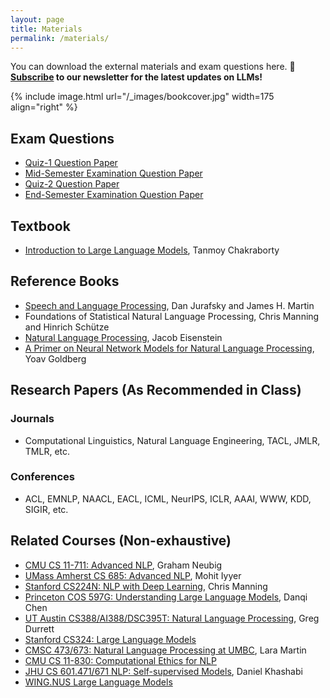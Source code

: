 ```yaml
---
layout: page
title: Materials
permalink: /materials/
---
```


You can download the external materials and exam questions here. <b>🔔 [Subscribe](https://forms.gle/A3ZpHd3sB4ErSMA79) to our newsletter for the latest updates on LLMs!</b>

{% include image.html url="/_images/bookcover.jpg" width=175 align="right" %}

## Exam Questions

* [Quiz-1 Question Paper](/_assignments/Quiz_1_Question.pdf)
* [Mid-Semester Examination Question Paper](/_assignments/MidSem_Question.pdf)
* [Quiz-2 Question Paper](/_assignments/Quiz_2_Question.pdf)
* [End-Semester Examination Question Paper](/_assignments/EndSem_Question.pdf)

## Textbook
* [Introduction to Large Language Models](https://www.amazon.in/dp/936386474X/), Tanmoy Chakraborty
  
## Reference Books

* [Speech and Language Processing](https://web.stanford.edu/~jurafsky/slp3/), Dan Jurafsky and James H. Martin
* Foundations of Statistical Natural Language Processing, Chris Manning and Hinrich Schütze
* [Natural Language Processing](https://github.com/jacobeisenstein/gt-nlp-class/blob/master/notes/eisenstein-nlp-notes.pdf), Jacob Eisenstein
* [A Primer on Neural Network Models for Natural Language Processing](http://u.cs.biu.ac.il/~yogo/nnlp.pdf), Yoav Goldberg

## Research Papers (As Recommended in Class)

### Journals
* Computational Linguistics, Natural Language Engineering, TACL, JMLR, TMLR, etc.

### Conferences
* ACL, EMNLP, NAACL, EACL, ICML, NeurIPS, ICLR, AAAI, WWW, KDD, SIGIR, etc. 

## Related Courses (Non-exhaustive)

* [CMU CS 11-711: Advanced NLP](http://www.phontron.com/class/anlp2022/), Graham Neubig
* [UMass Amherst CS 685: Advanced NLP](https://people.cs.umass.edu/~miyyer/cs685/), Mohit Iyyer 
* [Stanford CS224N: NLP with Deep Learning](http://web.stanford.edu/class/cs224n/), Chris Manning
* [Princeton COS 597G: Understanding Large Language Models](https://www.cs.princeton.edu/courses/archive/fall22/cos597G/), Danqi Chen
* [UT Austin CS388/AI388/DSC395T: Natural Language Processing](https://www.cs.utexas.edu/~gdurrett/courses/online-course/materials.html), Greg Durrett 
* [Stanford CS324: Large Language Models](https://stanford-cs324.github.io/winter2022/)
* [CMSC 473/673: Natural Language Processing at UMBC](https://laramartin.net/NLP-class/), Lara Martin 
* [CMU CS 11-830: Computational Ethics for NLP](http://demo.clab.cs.cmu.edu/ethical_nlp/) 
* [JHU CS 601.471/671 NLP: Self-supervised Models](https://self-supervised.cs.jhu.edu/sp2024/), Daniel Khashabi
* [WING.NUS Large Language Models](https://wing-nus.github.io/cs6101/)

